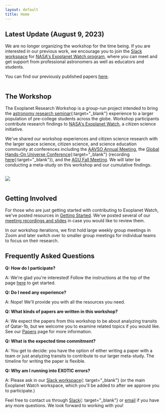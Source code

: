 ```yaml
---
layout: default
title: Home
---
```


<div class="page-display-light" markdown="1">

## Latest Update (August 9, 2023)

We are no longer organizing the workshop for the time being. If you are interested in our previous work, we encourage you to join the [Slack workspace](https://join.slack.com/t/uol-ets/shared_invite/zt-mvb4ljbo-LRBgpk3uMmUokbs4ge2JlA) for [NASA's Exoplanet Watch program](https://exoplanets.nasa.gov/exoplanet-watch/about-exoplanet-watch/overview/), where you can meet and get support from professional astronomers as well as educators and students.

You can find our previously published papers [here](/publications/).

<!-- We are currently running another iteration of the workshop in summer 2022; please see our [Getting Started](/getting-started/){: target="_blank"} page for information on how to get started. Our application form is [here](/apply/){: target="_blank"}. You can view our past meeting recordings for the Exoplanet Research Workshop [here](/meetings/).  -->

</div>

<div class="page-display" markdown="1">

<div class="row" markdown="1">

<div class="column" markdown="1">

## The Workshop

The Exoplanet Research Workshop is a group-run project intended to bring the [astronomy research seminar](https://ui.adsabs.harvard.edu/abs/2018AAS...23212207G/abstract){:target="_blank"} experience to a larger population of pre-college students across the globe. Workshop participants contribute research findings to [NASA's Exoplanet Watch](https://exoplanets.nasa.gov/exoplanet-watch/about-exoplanet-watch/), a citizen science initiative.

We've shared our workshop experiences and citizen science research with the larger space science, citizen science, and science education community at conferences including the [AAVSO Annual Meeting](https://www.aavso.org/aavso-meetings), the [Global Hands-On Universe Conference](https://handsonuniverse.org/ghou2020/){:target="_blank"} (recording [here](https://www.facebook.com/watch/live/?v=949654105549090&t=1720){:target="_blank"}), and the [AGU Fall Meeting](https://www.agu.org/Fall-Meeting). We will later be conducting a meta-study on this workshop and our cumulative findings.

</div>

<div class="column" markdown="1">

![](/assets/transit.jpg)

</div>

</div>

<!-- </div>

<div class="page-display-light" markdown="1"> -->

## Getting Involved

For those who are just getting started with contributing to Exoplanet Watch, we've posted resources in [Getting Started](/getting-started/). We've posted several of our [meeting recordings and slides](/meetings/) in case you would like to review them.

In our workshop iterations, we first hold large weekly group meetings in Zoom and later switch over to smaller group meetings for individual teams to focus on their research. 

</div>

<div class="page-display-light" markdown="1">

## Frequently Asked Questions

**Q: How do I participate?**

A: We're glad you're interested! Follow the instructions at the top of the page [here](/getting-started/) to get started.

**Q: Do I need any experience?**

A: Nope! We'll provide you with all the resources you need.

**Q: What kinds of papers are written in this workshop?**

A: We expect the papers from this workshop to be about analyzing transits of Qatar-1b, but we welcome you to examine related topics if you would like. See our [Papers](/papers/) page for more information.

**Q: What is the expected time commitment?**

A: You get to decide: you have the option of either writing a paper with a team or just analyzing transits to contribute to our larger meta-study. The timeline for writing the paper is flexible.

**Q: Why am I running into EXOTIC errors?**

A: Please ask in our [Slack workspace](/slack/){: target="_blank"} (or the main Exoplanet Watch workspace, which you'll be added to after we approve you to participate.)

Feel free to contact us through [Slack](/slack/){: target="_blank"} or [email](/contact/) if you have any more questions. We look forward to working with you!

</div>

